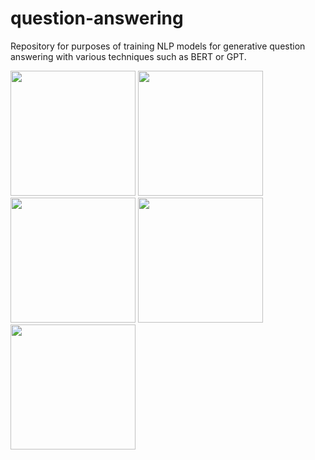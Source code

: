 # question-answering
Repository for purposes of training NLP models for generative question answering with various techniques such as BERT or GPT.

<img src="https://media.giphy.com/media/v1.Y2lkPTc5MGI3NjExNG9yOHF0cndyb3V5YTVzNnY2NGQ3OGx5cmgzZG5kdWlhZGwxY2pkMSZlcD12MV9pbnRlcm5hbF9naWZfYnlfaWQmY3Q9Zw/a9VqeofWP3txfA8MCu/giphy-downsized-large.gif"  width="200" height="200">

<img src="https://media.giphy.com/media/v1.Y2lkPTc5MGI3NjExdnV0Ymg1aXdtdGNxOTZicHl5dDVhdGc4OTF0a21hdzF6ZGZmamV3MyZlcD12MV9pbnRlcm5hbF9naWZfYnlfaWQmY3Q9Zw/qlxjmciRwqAqkSIAbG/giphy.gif"  width="200" height="200">

<img src="https://media.giphy.com/media/v1.Y2lkPTc5MGI3NjExdmdyM2o1cG0xNGhsamo3bGhwczY4cHNuNTBlZTFyMWllZ3l4Y2k5NiZlcD12MV9pbnRlcm5hbF9naWZfYnlfaWQmY3Q9Zw/u3EpCNoGsGAh0ravMS/giphy.gif" width="200" height="200">

<img src="https://media.giphy.com/media/v1.Y2lkPTc5MGI3NjExNG92bHFhMG93aTd4eWpzcjZkbjhhNXB6bjVsaTE0dmJxcmNuaDR6YyZlcD12MV9pbnRlcm5hbF9naWZfYnlfaWQmY3Q9Zw/QOzFjm8iTLCYffTOMc/giphy.gif" width="200" height="200">

<img src="https://media.giphy.com/media/v1.Y2lkPTc5MGI3NjExZTN3MmxreHhydDlzbmZ5dWluczR1Y3hkbnEzbm43bDB3Y2I0MnY0ZCZlcD12MV9pbnRlcm5hbF9naWZfYnlfaWQmY3Q9Zw/2SMCBJwVKryPgpWJyc/giphy.gif" width="200" height="200">


